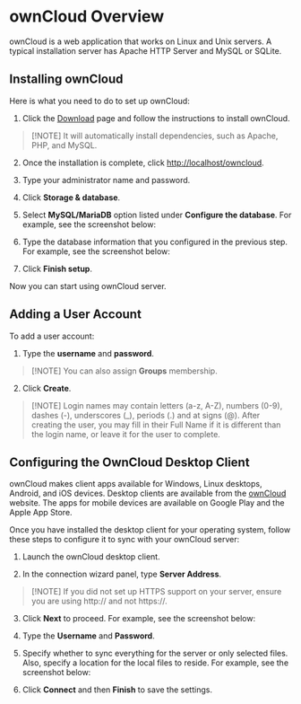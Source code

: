 # ownCloud Overview

ownCloud is a web application that works on Linux and Unix servers. A typical installation server has Apache HTTP Server and MySQL or SQLite.

## Installing ownCloud

Here is what you need to do to set up ownCloud:

1. Click the [Download](https://download.owncloud.org/download/repositories/stable/owncloud/) page and follow the instructions to install ownCloud.
>[!NOTE] It will automatically install dependencies, such as Apache, PHP, and MySQL.

2. Once the installation is complete, click [http://localhost/owncloud](http://localhost/owncloud).

3. Type your administrator name and password.

4. Click **Storage &amp; database**.

5. Select **MySQL/MariaDB** option listed under **Configure the database**. For example, see the screenshot below:

6. Type the database information that you configured in the previous step. For example, see the screenshot below:

7. Click **Finish setup**.

Now you can start using ownCloud server.

## Adding a User Account

To add a user account:

1. Type the **username** and **password**.
>[!NOTE] You can also assign **Groups** membership.

2. Click **Create**.
> [!NOTE] Login names may contain letters (a-z, A-Z), numbers (0-9), dashes (-), underscores (\_), periods (.) and at signs (@). After creating the user, you may fill in their Full Name if it is different than the login name, or leave it for the user to complete.

## Configuring the OwnCloud Desktop Client

ownCloud makes client apps available for Windows, Linux desktops, Android, and iOS devices. Desktop clients are available from the [ownCloud](https://owncloud.org/download/) website. The apps for mobile devices are available on Google Play and the Apple App Store.

Once you have installed the desktop client for your operating system, follow these steps to configure it to sync with your ownCloud server:

1. Launch the ownCloud desktop client.

2. In the connection wizard panel, type **Server Address**.
>[!NOTE] If you did not set up HTTPS support on your server, ensure you are using http:// and not https://.

3. Click **Next** to proceed. For example, see the screenshot below:

4. Type the **Username** and **Password**.

5. Specify whether to sync everything for the server or only selected files. Also, specify a location for the local files to reside. For example, see the screenshot below:

6. Click **Connect** and then **Finish** to save the settings.
